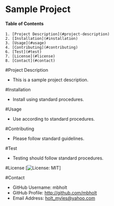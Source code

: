 # Sample Project

  #### Table of Contents
    1. [Project Description](#project-description)
    2. [Installation](#installation)
    3. [Usage](#usage)
    4. [Contributing](#contributing)
    6. [Test](#test)
    7. [License](#license)
    8. [Contact](#contact)
  
  
  #Project Description
  * This is a sample project description.

  #Installation
  * Install using standard procedures.

  #Usage
  * Use according to standard procedures.

  #Contributing
  * Please follow standard guidelines.

  #Test
  * Testing should follow standard procedures.

  #License
    [![License: MIT](https://img.shields.io/badge/License-Apache_2-blue.svg)]
  
  #Contact
  * GitHub Username: mbholt
  * GitHub Profile: http://github.com/mbholt 
  * Email Address: holt_myles@yahoo.com
